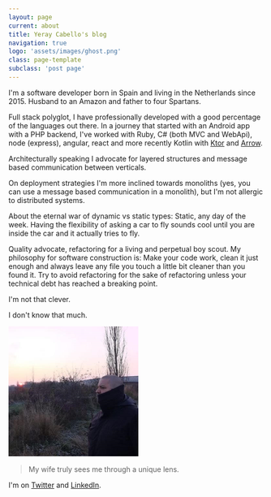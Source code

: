 ```yaml
---
layout: page
current: about
title: Yeray Cabello's blog
navigation: true
logo: 'assets/images/ghost.png'
class: page-template
subclass: 'post page'
---
```


I'm a software developer born in Spain and living in the Netherlands since 2015. Husband to an Amazon and father to four Spartans.

Full stack polyglot, I have professionally developed with a good percentage of the languages out there. In a journey that started with an Android app with a PHP
backend, I've worked with Ruby, C# (both MVC and WebApi), node (express), angular, react and more recently Kotlin with [Ktor](https://ktor.io/) and
[Arrow](https://arrow-kt.io/).

Architecturally speaking I advocate for layered structures and message based communication between verticals.

On deployment strategies I'm more inclined towards monoliths (yes, you can use a message based communication
in a monolith), but I'm not allergic to distributed systems.

About the eternal war of dynamic vs static types: Static, any day of the week. Having the flexibility of asking a car to fly sounds cool until you are inside
the car and it actually tries to fly.

Quality advocate, refactoring for a living and perpetual boy scout. My philosophy for software construction is: Make your code work, clean it just enough and
always leave any file you touch a little bit cleaner than you found it. Try to avoid refactoring for the sake of refactoring unless your technical debt has
reached a breaking point.

I'm not that clever.

I don't know that much.

<img src="../assets/images/portrait.png" alt="My portrait pic" style="width:256px;height:256px">

> My wife truly sees me through a unique lens.

I'm on [Twitter](https://www.twitter.com/jycabello) and [LinkedIn](https://www.linkedin.com/in/jycabello/).
